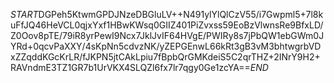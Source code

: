 $START$DGPeh5KtwmGPDJNzeDBGluLV++N491ylYlQlCzV55/i7Gwpml5+7l8kuFfJQ46HeVCL0qjxYxf1HBwKWsq0GIIZ401PiZvxss59EoBzVlwnsRe9BfxLD/Z0Oov8pTE/79iR8yrPewI9Ncx7JklJvIF64HVgE/PWIRy8s7jPbQW1ebGWm0JYRd+0qcvPaXXY/4sKpNn5cdvzNK/yZEPGEnwL66kRt3gB3vM3bhtwgrbVDxZZqddKGcKrLR/fJKPN5jtCAkLpiu7fBpbQrGMKdeiS5C2qrTHZ+2INrY9H2+RAVndmE3TZ1GR7b1UrVKX4SLQZl6fx7lr7qgy0Ge1zcYA==$END$